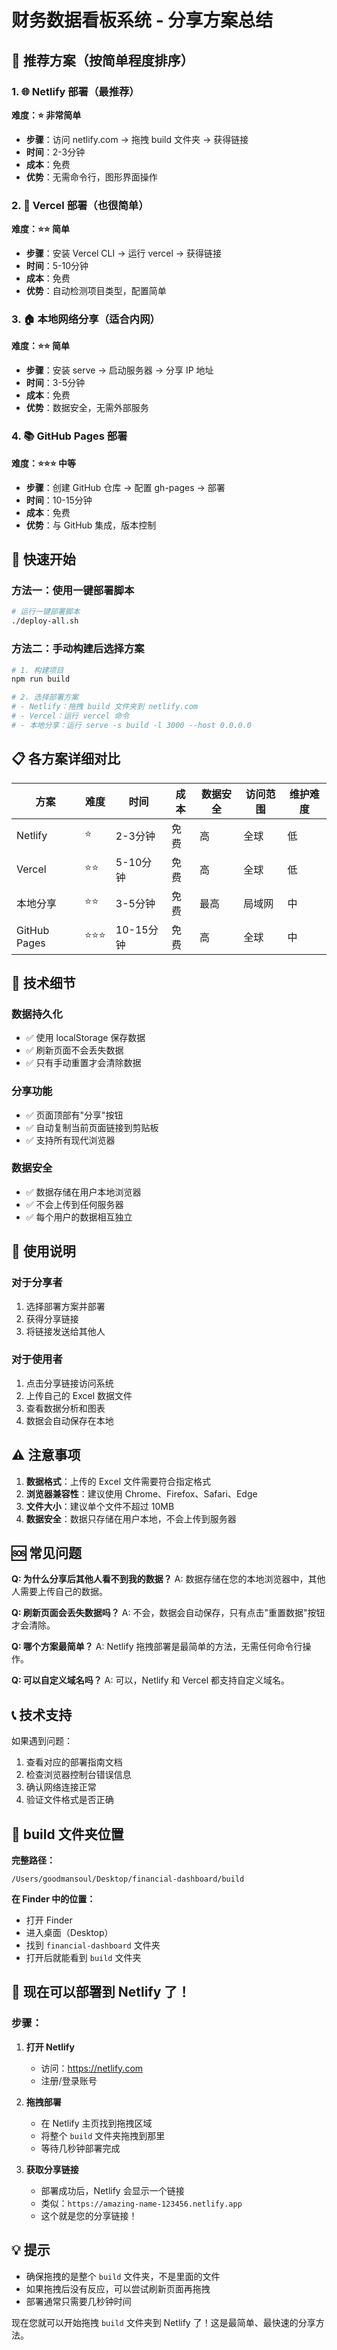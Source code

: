 # 财务数据看板系统 - 分享方案总结

## 🎯 推荐方案（按简单程度排序）

### 1. 🌐 Netlify 部署（最推荐）
**难度：⭐ 非常简单**
- **步骤**：访问 netlify.com → 拖拽 build 文件夹 → 获得链接
- **时间**：2-3分钟
- **成本**：免费
- **优势**：无需命令行，图形界面操作

### 2. 🚀 Vercel 部署（也很简单）
**难度：⭐⭐ 简单**
- **步骤**：安装 Vercel CLI → 运行 vercel → 获得链接
- **时间**：5-10分钟
- **成本**：免费
- **优势**：自动检测项目类型，配置简单

### 3. 🏠 本地网络分享（适合内网）
**难度：⭐⭐ 简单**
- **步骤**：安装 serve → 启动服务器 → 分享 IP 地址
- **时间**：3-5分钟
- **成本**：免费
- **优势**：数据安全，无需外部服务

### 4. 📚 GitHub Pages 部署
**难度：⭐⭐⭐ 中等**
- **步骤**：创建 GitHub 仓库 → 配置 gh-pages → 部署
- **时间**：10-15分钟
- **成本**：免费
- **优势**：与 GitHub 集成，版本控制

## 🚀 快速开始

### 方法一：使用一键部署脚本
```bash
# 运行一键部署脚本
./deploy-all.sh
```

### 方法二：手动构建后选择方案
```bash
# 1. 构建项目
npm run build

# 2. 选择部署方案
# - Netlify：拖拽 build 文件夹到 netlify.com
# - Vercel：运行 vercel 命令
# - 本地分享：运行 serve -s build -l 3000 --host 0.0.0.0
```

## 📋 各方案详细对比

| 方案 | 难度 | 时间 | 成本 | 数据安全 | 访问范围 | 维护难度 |
|------|------|------|------|----------|----------|----------|
| Netlify | ⭐ | 2-3分钟 | 免费 | 高 | 全球 | 低 |
| Vercel | ⭐⭐ | 5-10分钟 | 免费 | 高 | 全球 | 低 |
| 本地分享 | ⭐⭐ | 3-5分钟 | 免费 | 最高 | 局域网 | 中 |
| GitHub Pages | ⭐⭐⭐ | 10-15分钟 | 免费 | 高 | 全球 | 中 |

## 🔧 技术细节

### 数据持久化
- ✅ 使用 localStorage 保存数据
- ✅ 刷新页面不会丢失数据
- ✅ 只有手动重置才会清除数据

### 分享功能
- ✅ 页面顶部有"分享"按钮
- ✅ 自动复制当前页面链接到剪贴板
- ✅ 支持所有现代浏览器

### 数据安全
- ✅ 数据存储在用户本地浏览器
- ✅ 不会上传到任何服务器
- ✅ 每个用户的数据相互独立

## 📱 使用说明

### 对于分享者
1. 选择部署方案并部署
2. 获得分享链接
3. 将链接发送给其他人

### 对于使用者
1. 点击分享链接访问系统
2. 上传自己的 Excel 数据文件
3. 查看数据分析和图表
4. 数据会自动保存在本地

## ⚠️ 注意事项

1. **数据格式**：上传的 Excel 文件需要符合指定格式
2. **浏览器兼容性**：建议使用 Chrome、Firefox、Safari、Edge
3. **文件大小**：建议单个文件不超过 10MB
4. **数据安全**：数据只存储在用户本地，不会上传到服务器

## 🆘 常见问题

**Q: 为什么分享后其他人看不到我的数据？**
A: 数据存储在您的本地浏览器中，其他人需要上传自己的数据。

**Q: 刷新页面会丢失数据吗？**
A: 不会，数据会自动保存，只有点击"重置数据"按钮才会清除。

**Q: 哪个方案最简单？**
A: Netlify 拖拽部署是最简单的方法，无需任何命令行操作。

**Q: 可以自定义域名吗？**
A: 可以，Netlify 和 Vercel 都支持自定义域名。

## 📞 技术支持

如果遇到问题：
1. 查看对应的部署指南文档
2. 检查浏览器控制台错误信息
3. 确认网络连接正常
4. 验证文件格式是否正确 

## 📁 build 文件夹位置

**完整路径：**
```
/Users/goodmansoul/Desktop/financial-dashboard/build
```

**在 Finder 中的位置：**
- 打开 Finder
- 进入桌面（Desktop）
- 找到 `financial-dashboard` 文件夹
- 打开后就能看到 `build` 文件夹

## 🚀 现在可以部署到 Netlify 了！

### 步骤：

1. **打开 Netlify**
   - 访问：https://netlify.com
   - 注册/登录账号

2. **拖拽部署**
   - 在 Netlify 主页找到拖拽区域
   - 将整个 `build` 文件夹拖拽到那里
   - 等待几秒钟部署完成

3. **获取分享链接**
   - 部署成功后，Netlify 会显示一个链接
   - 类似：`https://amazing-name-123456.netlify.app`
   - 这个就是您的分享链接！

## 💡 提示

- 确保拖拽的是整个 `build` 文件夹，不是里面的文件
- 如果拖拽后没有反应，可以尝试刷新页面再拖拽
- 部署通常只需要几秒钟时间

现在您就可以开始拖拽 `build` 文件夹到 Netlify 了！这是最简单、最快速的分享方法。 